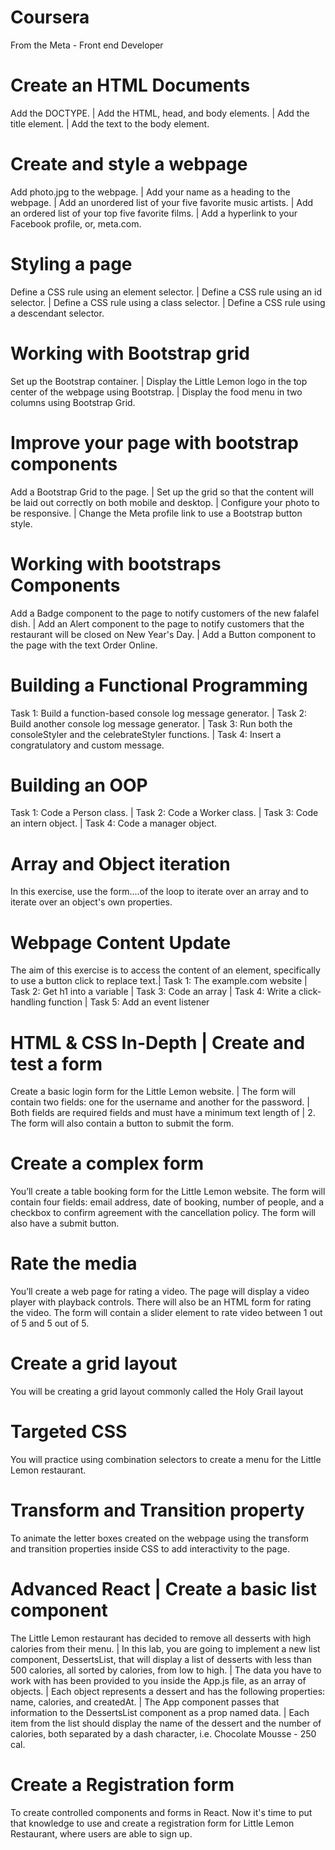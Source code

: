 # Coursera
From the Meta - Front end Developer
# Create an HTML Documents 
Add the DOCTYPE. |
Add the HTML, head, and body elements. |
Add the title element. |
Add the text to the body element.
# Create and style a webpage
Add photo.jpg to the webpage. |
Add your name as a heading to the webpage. |
Add an unordered list of your five favorite music artists. |
Add an ordered list of your top five favorite films. |
Add a hyperlink to your Facebook profile, or, meta.com.
# Styling a page
Define a CSS rule using an element selector. |
Define a CSS rule using an id selector. |
Define a CSS rule using a class selector. |
Define a CSS rule using a descendant selector. 
# Working with Bootstrap grid
Set up the Bootstrap container. |
Display the Little Lemon logo in the top center of the webpage using Bootstrap. |
Display the food menu in two columns using Bootstrap Grid.
# Improve your page with bootstrap components
Add a Bootstrap Grid to the page. |
Set up the grid so that the content will be laid out correctly on both mobile and desktop. |
Configure your photo to be responsive. |
Change the Meta profile link to use a Bootstrap button style.
# Working with bootstraps Components
Add a Badge component to the page to notify customers of the new falafel dish. |
Add an Alert component to the page to notify customers that the restaurant will be closed on New Year's Day. |
Add a Button component to the page with the text Order Online.
# Building a Functional Programming
Task 1: Build a function-based console log message generator. |
Task 2: Build another console log message generator. |
Task 3: Run both the consoleStyler and the celebrateStyler functions. |
Task 4: Insert a congratulatory and custom message.
# Building an OOP
Task 1: Code a Person class. |
Task 2: Code a Worker class. |
Task 3: Code an intern object. |
Task 4: Code a manager object.
# Array and Object iteration
In this exercise, use the form....of the loop to iterate over an array and to iterate over an object's own properties. 
# Webpage Content Update
The aim of this exercise is to access the content of an element, specifically to use a button click to replace text.| Task 1: The example.com website | Task 2: Get h1 into a variable | Task 3: Code an array | Task 4: Write a click-handling function | Task 5: Add an event listener
# HTML & CSS In-Depth | Create and test a form
Create a basic login form for the Little Lemon website. | The form will contain two fields: one for the username and another for the password. | Both fields are required fields and must have a minimum text length of | 2. The form will also contain a button to submit the form.
# Create a complex form
You’ll create a table booking form for the Little Lemon website. The form will contain four fields: email address, date of booking, number of people, and a checkbox to confirm agreement with the cancellation policy. The form will also have a submit button.
# Rate the media
You’ll create a web page for rating a video. The page will display a video player with playback controls. There will also be an HTML form for rating the video. The form will contain a slider element to rate video between 1 out of 5 and 5 out of 5.
# Create a grid layout
 You will be creating a grid layout commonly called the Holy Grail layout 
# Targeted CSS
You will practice using combination selectors to create a menu for the Little Lemon restaurant.
# Transform and Transition property
To animate the letter boxes created on the webpage using the transform and transition properties inside CSS to add interactivity to the page.
# Advanced React |  Create a basic list component
The Little Lemon restaurant has decided to remove all desserts with high calories from their menu. | 
In this lab, you are going to implement a new list component, DessertsList, that will display a list of desserts with less than 500 calories, all sorted by calories, from low to high. |
The data you have to work with has been provided to you inside the App.js file, as an array of objects. | Each object represents a dessert and has the following properties: name, calories, and createdAt. | The App component passes that information to the DessertsList component as a prop named data. | Each item from the list should display the name of the dessert and the number of calories, both separated by a dash character, i.e. Chocolate Mousse - 250 cal.
# Create a Registration form
To create controlled components and forms in React. Now it's time to put that knowledge to use and create a registration form for Little Lemon Restaurant, where users are able to sign up.


